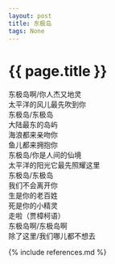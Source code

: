 ```yaml
---
layout: post
title: 东极岛
tags: None 
---
```


{{ page.title }}
================
东极岛啊/你人杰又地灵
<br/>
太平洋的风儿最先吹到你  
东极岛/东极岛<br/>
大陆最东的岛屿<br/>
海浪都来亲吻你<br/>
鱼儿都来拥抱你<br/>
东极岛/你是人间的仙境<br/>
太平洋的阳光它最先照耀这里<br/>
东极岛/东极岛<br/>
我们不会离开你<br/>
生是你的老百姓<br/>
死是你的小精灵<br/>
走啦（贾樟柯语）<br/>
东极岛啊/东极岛啊<br/>
除了这里/我们哪儿都不想去<br/>


{% include references.md %}
